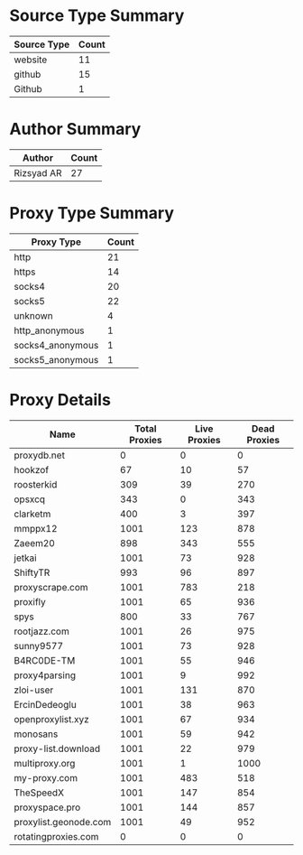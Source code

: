 # Source Type Summary

| Source Type | Count |
|-------------|-------|
| website | 11 |
| github | 15 |
| Github | 1 |


# Author Summary

| Author | Count |
|--------|-------|
| Rizsyad AR | 27 |


# Proxy Type Summary

| Proxy Type | Count |
|------------|-------|
| http | 21 |
| https | 14 |
| socks4 | 20 |
| socks5 | 22 |
| unknown | 4 |
| http_anonymous | 1 |
| socks4_anonymous | 1 |
| socks5_anonymous | 1 |


# Proxy Details

| Name | Total Proxies | Live Proxies | Dead Proxies |
|------|---------------|--------------|---------------|
| proxydb.net | 0 | 0 | 0 |
| hookzof | 67 | 10 | 57 |
| roosterkid | 309 | 39 | 270 |
| opsxcq | 343 | 0 | 343 |
| clarketm | 400 | 3 | 397 |
| mmppx12 | 1001 | 123 | 878 |
| Zaeem20 | 898 | 343 | 555 |
| jetkai | 1001 | 73 | 928 |
| ShiftyTR | 993 | 96 | 897 |
| proxyscrape.com | 1001 | 783 | 218 |
| proxifly | 1001 | 65 | 936 |
| spys | 800 | 33 | 767 |
| rootjazz.com | 1001 | 26 | 975 |
| sunny9577 | 1001 | 73 | 928 |
| B4RC0DE-TM | 1001 | 55 | 946 |
| proxy4parsing | 1001 | 9 | 992 |
| zloi-user | 1001 | 131 | 870 |
| ErcinDedeoglu | 1001 | 38 | 963 |
| openproxylist.xyz | 1001 | 67 | 934 |
| monosans | 1001 | 59 | 942 |
| proxy-list.download | 1001 | 22 | 979 |
| multiproxy.org | 1001 | 1 | 1000 |
| my-proxy.com | 1001 | 483 | 518 |
| TheSpeedX | 1001 | 147 | 854 |
| proxyspace.pro | 1001 | 144 | 857 |
| proxylist.geonode.com | 1001 | 49 | 952 |
| rotatingproxies.com | 0 | 0 | 0 |
